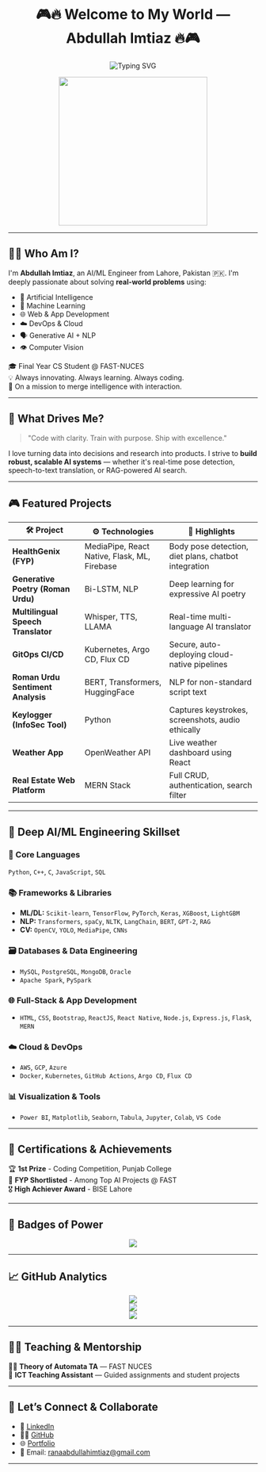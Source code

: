 <!-- README.md -->

<h1 align="center">
  🎮🔥 Welcome to My World — Abdullah Imtiaz 🔥🎮
</h1>

<p align="center">
  <img src="https://readme-typing-svg.demolab.com?font=Fira+Code&duration=4000&pause=1000&center=true&vCenter=true&width=435&lines=AI%2FML+Engineer+%7C+Generative+AI+Explorer;DevOps+Fan+%7C+Open+Source+Contributor;Building+Intelligent+Systems+With+Heart+%F0%9F%A7%A1" alt="Typing SVG" />
</p>

<p align="center">
  <img src="https://media.giphy.com/media/qgQUggAC3Pfv687qPC/giphy.gif" width="300" />
</p>

---

## 👨‍💻 Who Am I?

I'm **Abdullah Imtiaz**, an AI/ML Engineer from Lahore, Pakistan 🇵🇰. I'm deeply passionate about solving **real-world problems** using:
- 🧠 Artificial Intelligence
- 🤖 Machine Learning
- 🌐 Web & App Development
- ☁️ DevOps & Cloud
- 🗣️ Generative AI + NLP
- 👁️ Computer Vision

🎓 Final Year CS Student @ FAST-NUCES  
💡 Always innovating. Always learning. Always coding.  
🎯 On a mission to merge intelligence with interaction.

---

## 🚀 What Drives Me?

> "Code with clarity. Train with purpose. Ship with excellence."

I love turning data into decisions and research into products. I strive to **build robust, scalable AI systems** — whether it's real-time pose detection, speech-to-text translation, or RAG-powered AI search.

---

## 🎮 Featured Projects

| 🛠️ Project | ⚙️ Technologies | 🌟 Highlights |
|-----------|----------------|----------------|
| **HealthGenix (FYP)** | MediaPipe, React Native, Flask, ML, Firebase | Body pose detection, diet plans, chatbot integration |
| **Generative Poetry (Roman Urdu)** | Bi-LSTM, NLP | Deep learning for expressive AI poetry |
| **Multilingual Speech Translator** | Whisper, TTS, LLAMA | Real-time multi-language AI translator |
| **GitOps CI/CD** | Kubernetes, Argo CD, Flux CD | Secure, auto-deploying cloud-native pipelines |
| **Roman Urdu Sentiment Analysis** | BERT, Transformers, HuggingFace | NLP for non-standard script text |
| **Keylogger (InfoSec Tool)** | Python | Captures keystrokes, screenshots, audio ethically |
| **Weather App** | OpenWeather API | Live weather dashboard using React |
| **Real Estate Web Platform** | MERN Stack | Full CRUD, authentication, search filter |

---

## 🧠 Deep AI/ML Engineering Skillset

### 🎯 Core Languages
`Python`, `C++`, `C`, `JavaScript`, `SQL`

### 📚 Frameworks & Libraries
- **ML/DL:** `Scikit-learn`, `TensorFlow`, `PyTorch`, `Keras`, `XGBoost`, `LightGBM`
- **NLP:** `Transformers`, `spaCy`, `NLTK`, `LangChain`, `BERT`, `GPT-2`, `RAG`
- **CV:** `OpenCV`, `YOLO`, `MediaPipe`, `CNNs`

### 🗃️ Databases & Data Engineering
- `MySQL`, `PostgreSQL`, `MongoDB`, `Oracle`
- `Apache Spark`, `PySpark`

### 🌐 Full-Stack & App Development
- `HTML`, `CSS`, `Bootstrap`, `ReactJS`, `React Native`, `Node.js`, `Express.js`, `Flask`, `MERN`

### ☁️ Cloud & DevOps
- `AWS`, `GCP`, `Azure`
- `Docker`, `Kubernetes`, `GitHub Actions`, `Argo CD`, `Flux CD`

### 📊 Visualization & Tools
- `Power BI`, `Matplotlib`, `Seaborn`, `Tabula`, `Jupyter`, `Colab`, `VS Code`

---

## 🏅 Certifications & Achievements

🏆 **1st Prize** - Coding Competition, Punjab College  
🥇 **FYP Shortlisted** - Among Top AI Projects @ FAST  
🎖️ **High Achiever Award** - BISE Lahore

---

## 🔧 Badges of Power

<p align="center">
  <img src="https://skillicons.dev/icons?i=python,cpp,react,flask,nodejs,docker,kubernetes,tensorflow,pytorch,git,aws,gcp,mongodb,mysql,javascript,postgresql,vscode" />
</p>

---

## 📈 GitHub Analytics

<p align="center">
  <img src="https://github-readme-stats.vercel.app/api?username=Abdullah02024&show_icons=true&theme=react" />
  <br>
  <img src="https://github-readme-streak-stats.herokuapp.com/?user=Abdullah02024&theme=react" />
  <br>
  <img src="https://github-readme-stats.vercel.app/api/top-langs/?username=Abdullah02024&layout=compact&theme=react" />
</p>

---

## 🧑‍🏫 Teaching & Mentorship

👨‍🏫 **Theory of Automata TA** — FAST NUCES  
🧠 **ICT Teaching Assistant** — Guided assignments and student projects

---

## 🤝 Let’s Connect & Collaborate

- 💼 [LinkedIn](https://www.linkedin.com/in/abdullah-imtiaz-ahmed-5a4672274/)
- 🧑‍💻 [GitHub](https://github.com/Abdullah02024)
- 🌐 [Portfolio](https://your-portfolio.com)
- 📧 Email: ranaabdullahimtiaz@gmail.com
------------------------------------------------------------------------------------------------
